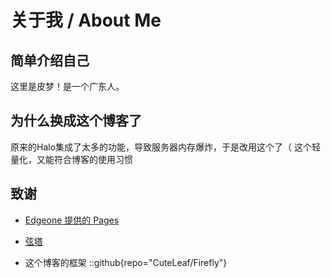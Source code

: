 # 关于我 / About Me

## 简单介绍自己

这里是皮梦！是一个广东人。

## 为什么换成这个博客了

原来的Halo集成了太多的功能，导致服务器内存爆炸，于是改用这个了（
这个轻量化，又能符合博客的使用习惯


## 致谢

- [Edgeone 提供的 Pages](//edgeone.ai)

- [弦塔](//xtower.site)

- 这个博客的框架
::github{repo="CuteLeaf/Firefly"}